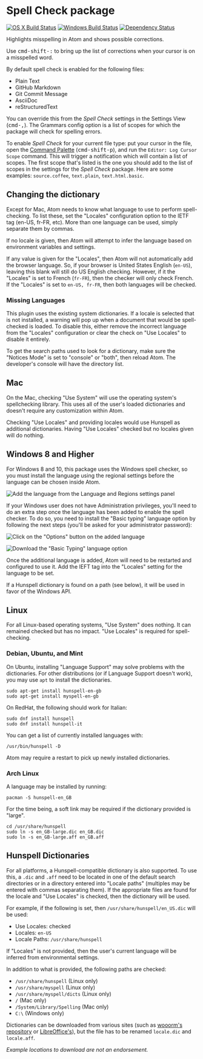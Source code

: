 # Spell Check package
[![OS X Build Status](https://travis-ci.org/atom/spell-check.svg?branch=master)](https://travis-ci.org/atom/spell-check) [![Windows Build Status](https://ci.appveyor.com/api/projects/status/1620a5reqw6kdolv/branch/master?svg=true)](https://ci.appveyor.com/project/Atom/spell-check/branch/master) [![Dependency Status](https://david-dm.org/atom/spell-check.svg)](https://david-dm.org/atom/spell-check)

Highlights misspelling in Atom and shows possible corrections.

Use <kbd>cmd-shift-:</kbd> to bring up the list of corrections when your cursor is on a misspelled word.

By default spell check is enabled for the following files:

* Plain Text
* GitHub Markdown
* Git Commit Message
* AsciiDoc
* reStructuredText

You can override this from the _Spell Check_ settings in the Settings View (<kbd>cmd-,</kbd>). The Grammars config option is a list of scopes for which the package will check for spelling errors.

To enable _Spell Check_ for your current file type: put your cursor in the file, open the [Command Palette](https://github.com/atom/command-palette)
(<kbd>cmd-shift-p</kbd>), and run the `Editor: Log Cursor Scope` command. This will trigger a notification which will contain a list of scopes. The first scope that's listed is the one you should add to the list of scopes in the settings for the _Spell Check_ package. Here are some examples: `source.coffee`, `text.plain`, `text.html.basic`.

## Changing the dictionary

Except for Mac, Atom needs to know what language to use to perform spell-checking. To list these, set the "Locales" configuration option to the IETF tag (en-US, fr-FR, etc). More than one language can be used, simply separate them by commas.

If no locale is given, then Atom will attempt to infer the language based on environment variables and settings.

If any value is given for the "Locales", then Atom will not automatically add the browser language. So, if your browser is United States English (`en-US`), leaving this blank will still do US English checking. However, if it the "Locales" is set to French (`fr-FR`), then the checker will only check French. If the "Locales" is set to `en-US, fr-FR`, then both languages will be checked.

### Missing Languages

This plugin uses the existing system dictionaries. If a locale is selected that is not installed, a warning will pop up when a document that would be spell-checked is loaded. To disable this, either remove the incorrect language from the "Locales" configuration or clear the check on "Use Locales" to disable it entirely.

To get the search paths used to look for a dictionary, make sure the "Notices Mode" is set to "console" or "both", then reload Atom. The developer's console will have the directory list.

## Mac

On the Mac, checking "Use System" will use the operating system's spellchecking library. This uses all of the user's loaded dictionaries and doesn't require any customization within Atom.

Checking "Use Locales" and providing locales would use Hunspell as additional dictionaries. Having "Use Locales" checked but no locales given will do nothing.

## Windows 8 and Higher

For Windows 8 and 10, this package uses the Windows spell checker, so you must install the language using the regional settings before the language can be chosen inside Atom.

![Add the language from the Language and Regions settings panel](docs/windows-10-language-settings.png)

If your Windows user does not have Administration privileges, you'll need to do an extra step once the language has been added to enable the spell checker. To do so, you need to install the "Basic typing" language option by following the next steps (you'll be asked for your administrator password):

![Click on the "Options" button on the added language](docs/windows-10-language-settings-2.png)

![Download the "Basic Typing" language option](docs/windows-10-language-settings-3.png)

Once the additional language is added, Atom will need to be restarted and configured to use it. Add the IEFT tag into the "Locales" setting for the language to be set.

If a Hunspell dictionary is found on a path (see below), it will be used in favor of the Windows API.

## Linux

For all Linux-based operating systems, "Use System" does nothing. It can remained checked but has no impact. "Use Locales" is required for spell-checking.

### Debian, Ubuntu, and Mint

On Ubuntu, installing "Language Support" may solve problems with the dictionaries. For other distributions (or if Language Support doesn't work), you may use `apt` to install the dictionaries.

```
sudo apt-get install hunspell-en-gb
sudo apt-get install myspell-en-gb
```

On RedHat, the following should work for Italian:

```
sudo dnf install hunspell
sudo dnf install hunspell-it
```

You can get a list of currently installed languages with:

```
/usr/bin/hunspell -D
```

Atom may require a restart to pick up newly installed dictionaries.

### Arch Linux

A language may be installed by running:

```
pacman -S hunspell-en_GB
```

For the time being, a soft link may be required if the dictionary provided is "large".

```
cd /usr/share/hunspell
sudo ln -s en_GB-large.dic en_GB.dic
sudo ln -s en_GB-large.aff en_GB.aff
```

## Hunspell Dictionaries

For all platforms, a Hunspell-compatible dictionary is also supported. To use this, a `.dic` and `.aff` need to be located in one of the default search directories or in a directory entered into "Locale paths" (multiples may be entered with commas separating them). If the appropriate files are found for the locale and "Use Locales" is checked, then the dictionary will be used.

For example, if the following is set, then `/usr/share/hunspell/en_US.dic` will be used:

- Use Locales: checked
- Locales: `en-US`
- Locale Paths: `/usr/share/hunspell`

If "Locales" is not provided, then the user's current language will be inferred from environmental settings.

In addition to what is provided, the following paths are checked:

- `/usr/share/hunspell` (Linux only)
- `/usr/share/myspell` (Linux only)
- `/usr/share/myspell/dicts` (Linux only)
- `/` (Mac only)
- `/System/Library/Spelling` (Mac only)
- `C:\` (Windows only)

Dictionaries can be downloaded from various sites (such as [wooorm's repository](https://github.com/wooorm/dictionaries) or [LibreOffice's](https://github.com/LibreOffice/dictionaries)), but the file has to be renamed `locale.dic` and `locale.aff`.

*Example locations to download are not an endorsement.*
